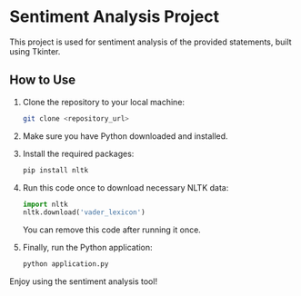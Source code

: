 # Sentiment Analysis Project

This project is used for sentiment analysis of the provided statements, built using Tkinter.

## How to Use

1. Clone the repository to your local machine:
    ```sh
    git clone <repository_url>
    ```
2. Make sure you have Python downloaded and installed.

3. Install the required packages:
    ```sh
    pip install nltk
    ```

4. Run this code once to download necessary NLTK data:
    ```python
    import nltk
    nltk.download('vader_lexicon')
    ```
   You can remove this code after running it once.

5. Finally, run the Python application:
    ```sh
    python application.py
    ```

Enjoy using the sentiment analysis tool!
